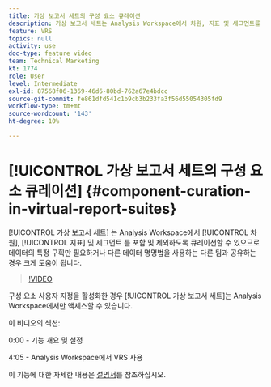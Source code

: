 ```yaml
---
title: 가상 보고서 세트의 구성 요소 큐레이션
description: 가상 보고서 세트는 Analysis Workspace에서 차원, 지표 및 세그먼트를 포함 및 제외하도록 큐레이션할 수 있으므로 데이터의 특정 구획만 필요하거나 다른 데이터 명명법을 사용하는 다른 팀과 공유하는 경우 크게 도움이 됩니다.
feature: VRS
topics: null
activity: use
doc-type: feature video
team: Technical Marketing
kt: 1774
role: User
level: Intermediate
exl-id: 87568f06-1369-46d6-80bd-762a67e4bdcc
source-git-commit: fe861dfd541c1b9cb3b233fa3f56d55054305fd9
workflow-type: tm+mt
source-wordcount: '143'
ht-degree: 10%

---
```


# [!UICONTROL 가상 보고서 세트의 구성 요소 큐레이션] {#component-curation-in-virtual-report-suites}

[!UICONTROL 가상 보고서 세트] 는 Analysis Workspace에서  [!UICONTROL 차원],  [!UICONTROL 지표] 및 세그먼트  를 포함 및 제외하도록 큐레이션할 수 있으므로 데이터의 특정 구획만 필요하거나 다른 데이터 명명법을 사용하는 다른 팀과 공유하는 경우 크게 도움이 됩니다.

>[!VIDEO](https://video.tv.adobe.com/v/23544/?quality=12)

구성 요소 사용자 지정을 활성화한 경우 [!UICONTROL 가상 보고서 세트]는 Analysis Workspace에서만 액세스할 수 있습니다.

이 비디오의 섹션:

0:00 - 기능 개요 및 설정

4:05 - Analysis Workspace에서 VRS 사용

이 기능에 대한 자세한 내용은 [설명서](https://experienceleague.adobe.com/docs/analytics/components/virtual-report-suites/vrs-components.html?lang=en)를 참조하십시오.
